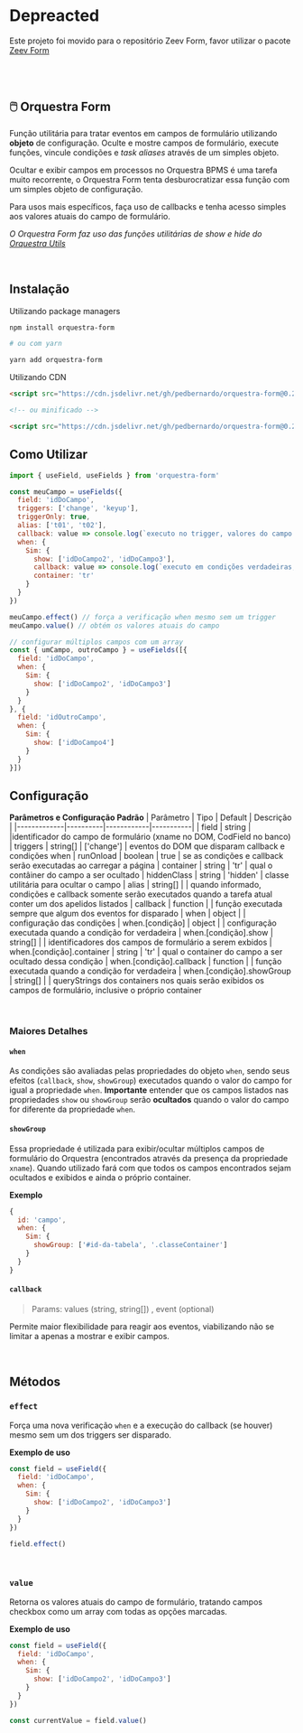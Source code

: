 # Depreacted
Este projeto foi movido para o repositório Zeev Form, favor utilizar o pacote [Zeev Form](https://github.com/pedbernardo/zeev-form)

<br>
<br>

## 🖱️ Orquestra Form
Função utilitária para tratar eventos em campos de formulário utilizando **objeto** de configuração. Oculte e mostre campos de formulário, execute funções, vincule condições e _task aliases_ através de um simples objeto.

Ocultar e exibir campos em processos no Orquestra BPMS é uma tarefa muito recorrente, o Orquestra Form tenta desburocratizar essa função com um simples objeto de configuração.

Para usos mais específicos, faça uso de callbacks e tenha acesso simples aos valores atuais do campo de formulário.

_O Orquestra Form faz uso das funções utilitárias de show e hide do [Orquestra Utils](https://github.com/pedbernardo/orquestra-utils)_

<br>

## Instalação
Utilizando package managers

```bash
npm install orquestra-form

# ou com yarn

yarn add orquestra-form
```

Utilizando CDN
```html
<script src="https://cdn.jsdelivr.net/gh/pedbernardo/orquestra-form@0.2.0/dist/orquestra-form.js"></script>

<!-- ou minificado -->

<script src="https://cdn.jsdelivr.net/gh/pedbernardo/orquestra-form@0.2.0/dist/orquestra-form.min.js"></script>
```


## Como Utilizar

```js
import { useField, useFields } from 'orquestra-form'

const meuCampo = useFields({
  field: 'idDoCampo',
  triggers: ['change', 'keyup'],
  triggerOnly: true,
  alias: ['t01', 't02'],
  callback: value => console.log(`executo no trigger, valores do campo: ${value}`),
  when: {
    Sim: {
      show: ['idDoCampo2', 'idDoCampo3'],
      callback: value => console.log(`executo em condições verdadeiras, valores do campo: ${value}`),
      container: 'tr'
    }
  }
})

meuCampo.effect() // força a verificação when mesmo sem um trigger
meuCampo.value() // obtém os valores atuais do campo

// configurar múltiplos campos com um array
const { umCampo, outroCampo } = useFields([{
  field: 'idDoCampo',
  when: {
    Sim: {
      show: ['idDoCampo2', 'idDoCampo3']
    }
  }
}, {
  field: 'idOutroCampo',
  when: {
    Sim: {
      show: ['idDoCampo4']
    }
  }
}])
```

## Configuração

**Parâmetros e Configuração Padrão**
| Parâmetro   | Tipo     | Default    | Descrição |
|-------------|----------|------------|-----------|
| field       | string   |            |identificador do campo de formulário (xname no DOM, CodField no banco)
| triggers    | string[] | ['change'] | eventos do DOM que disparam callback e condições when
| runOnload   | boolean  | true       | se as condições e callback serão executadas ao carregar a página
| container   | string   | 'tr'       | qual o contâiner do campo a ser ocultado
| hiddenClass | string   | 'hidden'   | classe utilitária para ocultar o campo
| alias       | string[] |            | quando informado, condições e callback somente serão executados quando a tarefa atual conter um dos apelidos listados
| callback    | function |            | função executada sempre que algum dos eventos for disparado
| when        | object   |            | configuração das condições
| when.[condição] | object |  | configuração executada quando a condição for verdadeira
| when.[condição].show | string[] | | identificadores dos campos de formulário a serem exbidos
| when.[condição].container | string | 'tr' | qual o container do campo a ser ocultado dessa condição
| when.[condição].callback | function | | função executada quando a condição for verdadeira
| when.[condição].showGroup | string[] | | queryStrings dos containers nos quais serão exibidos os campos de formulário, inclusive o próprio container

<br>

### Maiores Detalhes

#### `when`
As condições são avaliadas pelas propriedades do objeto `when`, sendo seus efeitos (`callback`, `show`, `showGroup`) executados quando o valor do campo for igual a propriedade `when`.
**Importante** entender que os campos listados nas propriedades `show` ou `showGroup` serão **ocultados** quando o valor do campo for diferente da propriedade `when`.

#### `showGroup`
Essa propriedade é utilizada para exibir/ocultar múltiplos campos de formulário do Orquestra (encontrados através da presença da propriedade `xname`). Quando utilizado fará com que todos os campos encontrados sejam ocultados e exibidos e ainda o próprio container.

**Exemplo**
```js
{
  id: 'campo',
  when: {
    Sim: {
      showGroup: ['#id-da-tabela', '.classeContainer']
    }
  }
}
```

#### `callback`
> Params: values (string, string[]) , event (optional)

Permite maior flexibilidade para reagir aos eventos, viabilizando não se limitar a apenas a mostrar e exibir campos.

<br>

## Métodos

### `effect`
Força uma nova verificação `when` e a execução do callback (se houver) mesmo sem um dos triggers ser disparado.

**Exemplo de uso**
```js
const field = useField({
  field: 'idDoCampo',
  when: {
    Sim: {
      show: ['idDoCampo2', 'idDoCampo3']
    }
  }
})

field.effect()
```

<br>

### `value`
Retorna os valores atuais do campo de formulário, tratando campos checkbox como um array com todas as opções marcadas.

**Exemplo de uso**
```js
const field = useField({
  field: 'idDoCampo',
  when: {
    Sim: {
      show: ['idDoCampo2', 'idDoCampo3']
    }
  }
})

const currentValue = field.value()
```
